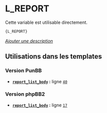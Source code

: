 # L_REPORT


Cette variable est utilisable directement.

```html
{L_REPORT}
```

[*Ajouter une description*](https://fa-tvars.appspot.com/var/L_REPORT)

## Utilisations dans les templates

### Version PunBB
* __[`report_list_body`](../tpl/var/punbb/report_list_body.md#readme) :__ ligne [`40`](../tpl/src/punbb/report_list_body.tpl#L40)

### Version phpBB2
* __[`report_list_body`](../tpl/var/subsilver/report_list_body.md#readme) :__ ligne [`17`](../tpl/src/subsilver/report_list_body.tpl#L17)